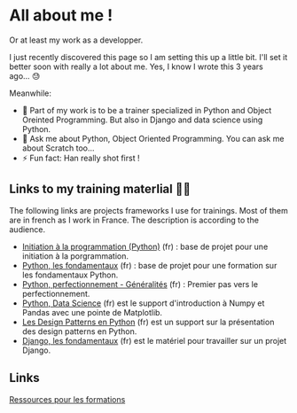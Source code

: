 # All about me !

Or at least my work as a developper.

I just recently discovered this page so I am setting this up a little bit. I'll set it better soon with really a lot about me. Yes, I know I wrote this 3 years ago… 😓

Meanwhile:
- 🔭 Part of my work is to be a trainer specialized in Python and Object Oreinted Programming. But also in Django and data science using Python.
- 💬 Ask me about Python, Object Oriented Programming. You can ask me about Scratch too…
- ⚡ Fun fact: Han really shot first !

## Links to my training materlial 👨‍🏫
The following links are projects frameworks I use for trainings. Most of them are in french as I work in France. The description is according to the audience.
 * [Initiation à la programmation (Python)](https://github.com/darko-itpro/formation-initiation_programmation_Python) (fr) : base de projet pour une initiation à la porgrammation.
 * [Python, les fondamentaux](https://github.com/darko-itpro/formation-Python_fondamentaux) (fr) : base de projet pour une formation sur les fondamentaux Python.
 * [Python, perfectionnement - Généralités](https://github.com/darko-itpro/formation-Python_perfectionnement_bases) (fr) : Premier pas vers le perfectionnement.
 * [Python, Data Science](https://github.com/darko-itpro/python-data_science) (fr) est le support d'introduction à Numpy et Pandas avec une pointe de Matplotlib.
 * [Les Design Patterns en Python](https://github.com/darko-itpro/formation_python_design_patterns) (fr) est un support sur la présentation des design patterns en Python.
 * [Django, les fondamentaux](https://github.com/darko-itpro/formation-Django_fondamentaux) (fr) est le matériel pour travailler sur un projet Django.

## Links
[Ressources pour les formations](https://bit.ly/3uh2MEQ)

<!--
**darko-itpro/darko-itpro** is a ✨ _special_ ✨ repository because its `README.md` (this file) appears on your GitHub profile.

Here are some ideas to get you started:

- 🔭 I’m currently working on ...
- 🌱 I’m currently learning ...
- 👯 I’m looking to collaborate on ...
- 🤔 I’m looking for help with ...
- 💬 Ask me about ...
- 📫 How to reach me: ...
- 😄 Pronouns: ...
- ⚡ Fun fact: ...
-->
